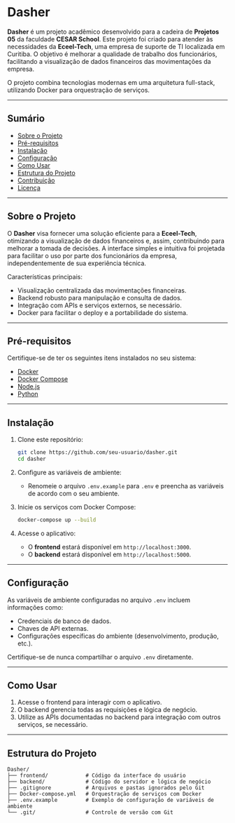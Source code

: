 # Dasher

**Dasher** é um projeto acadêmico desenvolvido para a cadeira de **Projetos 05** da faculdade **CESAR School**. Este projeto foi criado para atender às necessidades da **Eceel-Tech**, uma empresa de suporte de TI localizada em Curitiba. O objetivo é melhorar a qualidade de trabalho dos funcionários, facilitando a visualização de dados financeiros das movimentações da empresa.

O projeto combina tecnologias modernas em uma arquitetura full-stack, utilizando Docker para orquestração de serviços.

---

## Sumário

- [Sobre o Projeto](#sobre-o-projeto)
- [Pré-requisitos](#pré-requisitos)
- [Instalação](#instalação)
- [Configuração](#configuração)
- [Como Usar](#como-usar)
- [Estrutura do Projeto](#estrutura-do-projeto)
- [Contribuição](#contribuição)
- [Licença](#licença)

---

## Sobre o Projeto

O **Dasher** visa fornecer uma solução eficiente para a **Eceel-Tech**, otimizando a visualização de dados financeiros e, assim, contribuindo para melhorar a tomada de decisões. A interface simples e intuitiva foi projetada para facilitar o uso por parte dos funcionários da empresa, independentemente de sua experiência técnica.

Características principais:
- Visualização centralizada das movimentações financeiras.
- Backend robusto para manipulação e consulta de dados.
- Integração com APIs e serviços externos, se necessário.
- Docker para facilitar o deploy e a portabilidade do sistema.

---

## Pré-requisitos

Certifique-se de ter os seguintes itens instalados no seu sistema:

- [Docker](https://www.docker.com/)
- [Docker Compose](https://docs.docker.com/compose/)
- [Node.js](https://nodejs.org/) 
- [Python](https://www.python.org/)

---

## Instalação

1. Clone este repositório:
   ```bash
   git clone https://github.com/seu-usuario/dasher.git
   cd dasher
   ```

2. Configure as variáveis de ambiente:
   - Renomeie o arquivo `.env.example` para `.env` e preencha as variáveis de acordo com o seu ambiente.

3. Inicie os serviços com Docker Compose:
   ```bash
   docker-compose up --build
   ```

4. Acesse o aplicativo:
   - O **frontend** estará disponível em `http://localhost:3000`.
   - O **backend** estará disponível em `http://localhost:5000`.

---

## Configuração

As variáveis de ambiente configuradas no arquivo `.env` incluem informações como:

- Credenciais de banco de dados.
- Chaves de API externas.
- Configurações específicas do ambiente (desenvolvimento, produção, etc.).

Certifique-se de nunca compartilhar o arquivo `.env` diretamente.

---

## Como Usar

1. Acesse o frontend para interagir com o aplicativo.
2. O backend gerencia todas as requisições e lógica de negócio.
3. Utilize as APIs documentadas no backend para integração com outros serviços, se necessário.

---

## Estrutura do Projeto

```plaintext
Dasher/
├── frontend/            # Código da interface do usuário
├── backend/             # Código do servidor e lógica de negócio
├── .gitignore           # Arquivos e pastas ignorados pelo Git
├── Docker-compose.yml   # Orquestração de serviços com Docker
├── .env.example         # Exemplo de configuração de variáveis de ambiente
└── .git/                # Controle de versão com Git
```

